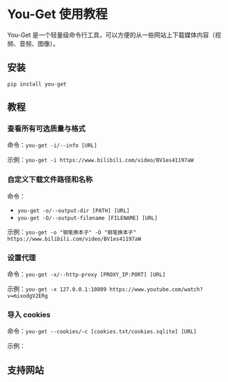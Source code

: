 # You-Get 使用教程


You-Get 是一个轻量级命令行工具，可以方便的从一些网站上下载媒体内容（视频、音频、图像）。

<!--more-->

## 安装

`pip install you-get`

## 教程

### 查看所有可选质量与格式

命令：`you-get -i/--info [URL]`

示例：`you-get -i https://www.bilibili.com/video/BV1es41197aW`

### 自定义下载文件路径和名称

命令：

- `you-get -o/--output-dir [PATH] [URL]`
- `you-get -O/--output-filename [FILENAME] [URL]`

示例：`you-get -o "钢笔换本子" -O "钢笔换本子" https://www.bilibili.com/video/BV1es41197aW`

### 设置代理

命令：`you-get -x/--http-proxy [PROXY_IP:PORT] [URL]`

示例：`you-get -x 127.0.0.1:10809 https://www.youtube.com/watch?v=mixodgV2ERg`

### 导入 cookies

命令：`you-get --cookies/-c [cookies.txt/cookies.sqlite] [URL]`

示例：

## 支持网站


